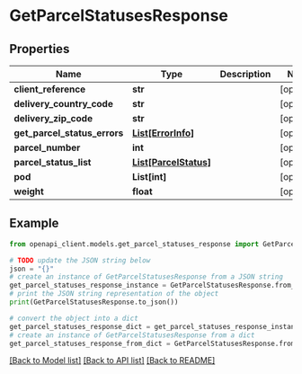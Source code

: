 # GetParcelStatusesResponse


## Properties

Name | Type | Description | Notes
------------ | ------------- | ------------- | -------------
**client_reference** | **str** |  | [optional] 
**delivery_country_code** | **str** |  | [optional] 
**delivery_zip_code** | **str** |  | [optional] 
**get_parcel_status_errors** | [**List[ErrorInfo]**](ErrorInfo.md) |  | [optional] 
**parcel_number** | **int** |  | [optional] 
**parcel_status_list** | [**List[ParcelStatus]**](ParcelStatus.md) |  | [optional] 
**pod** | **List[int]** |  | [optional] 
**weight** | **float** |  | [optional] 

## Example

```python
from openapi_client.models.get_parcel_statuses_response import GetParcelStatusesResponse

# TODO update the JSON string below
json = "{}"
# create an instance of GetParcelStatusesResponse from a JSON string
get_parcel_statuses_response_instance = GetParcelStatusesResponse.from_json(json)
# print the JSON string representation of the object
print(GetParcelStatusesResponse.to_json())

# convert the object into a dict
get_parcel_statuses_response_dict = get_parcel_statuses_response_instance.to_dict()
# create an instance of GetParcelStatusesResponse from a dict
get_parcel_statuses_response_from_dict = GetParcelStatusesResponse.from_dict(get_parcel_statuses_response_dict)
```
[[Back to Model list]](../README.md#documentation-for-models) [[Back to API list]](../README.md#documentation-for-api-endpoints) [[Back to README]](../README.md)


